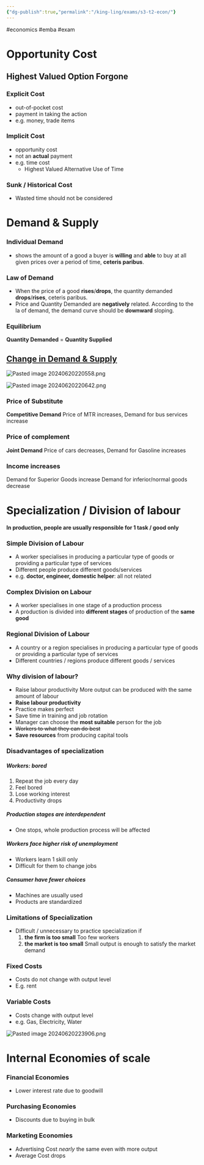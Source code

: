 ```yaml
---
{"dg-publish":true,"permalink":"/king-ling/exams/s3-t2-econ/"}
---
```


#economics #emba #exam

# Opportunity Cost
## Highest Valued Option Forgone

### Explicit Cost
- out-of-pocket cost
- payment in taking the action
- e.g. money, trade items
### Implicit Cost
- opportunity cost
- not an **actual** payment
- e.g. time cost
	- Highest Valued Alternative Use of Time
### **Sunk** / Historical Cost
- Wasted time should not be considered

# Demand & Supply
### Individual Demand
- shows the amount of a good a buyer is **willing** and **able** to buy at all given prices over a period of time, **ceteris paribus**.
### Law of Demand
- When the price of a good **rises**/**drops**, the quantity demanded **drops**/**rises**, ceteris paribus.
- Price and Quantity Demanded are **negatively** related. According to the la of demand, the demand curve should be **downward** sloping.
### Equilibrium
**Quantity Demanded** = **Quantity Supplied**
## <u>Change in Demand & Supply</u>

![Pasted image 20240620220558.png](/img/user/assets/Others/Pasted%20image%2020240620220558.png)

![Pasted image 20240620220642.png](/img/user/assets/Others/Pasted%20image%2020240620220642.png)

### Price of Substitute
**Competitive Demand**
Price of MTR increases, Demand for bus services increase
### Price of complement
**Joint Demand**
Price of cars decreases, Demand for Gasoline increases
### Income increases
Demand for Superior Goods increase
Demand for inferior/normal goods decrease

# Specialization / Division of labour
**In production, people are usually responsible for 1 task / good only**
### Simple Division of Labour
- A worker specialises in producing a particular type of goods or providing a particular type of services
- Different people produce different goods/services
- e.g. **doctor, engineer, domestic helper**: all not related
### Complex Division on Labour
- A worker specialises in one stage of a production process
- A production is divided into **different stages** of production of the **same good**
### Regional Division of Labour
- A country or a region specialises in producing a particular type of goods or providing a particular type of services
- Different countries / regions produce different goods / services

### Why division of labour?
- Raise labour productivity
	More output can be produced with the same amount of labour
- **Raise labour productivity**
- Practice makes perfect
- Save time in training and job rotation
- Manager can choose the **most suitable** person for the job
- <s>Workers to what they can do best</s>
- **Save resources** from producing capital tools

### Disadvantages of specialization
##### Workers: bored
1. Repeat the job every day
2. Feel bored
3. Lose working interest
4. Productivity drops
##### Production stages are interdependent 
- One stops, whole production process will be affected
##### Workers face higher risk of unemployment
 - Workers learn 1 skill only
 - Difficult for them to change jobs
##### Consumer have fewer choices
 - Machines are usually used
 - Products are standardized

### Limitations of Specialization
- Difficult / unnecessary to practice specialization if 
	1. **the firm is too small** 
		Too few workers
	2. **the market is too small**
		Small output is enough to satisfy the market demand

### Fixed Costs
- Costs do not change with output level
- E.g. rent
### Variable Costs
- Costs change with output level
- e.g. Gas, Electricity, Water

![Pasted image 20240620223906.png](/img/user/assets/Others/Pasted%20image%2020240620223906.png)

# Internal Economies of scale
### Financial Economies
- Lower interest rate due to goodwill
### Purchasing Economies
- Discounts due to buying in bulk
### Marketing Economies
- Advertising Cost *nearly* the same even with more output
- Average Cost drops




